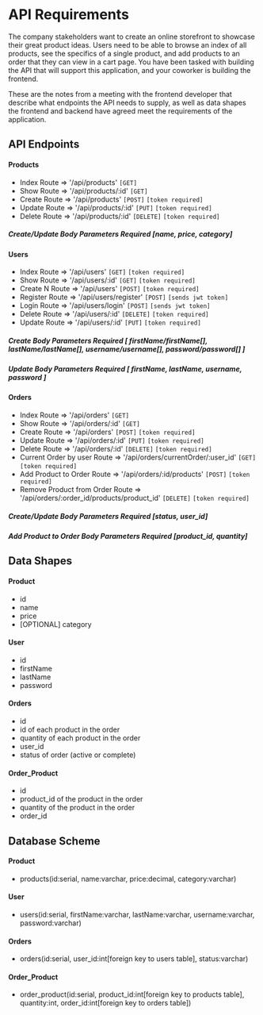 # API Requirements

The company stakeholders want to create an online storefront to showcase their great product ideas. Users need to be able to browse an index of all products, see the specifics of a single product, and add products to an order that they can view in a cart page. You have been tasked with building the API that will support this application, and your coworker is building the frontend.

These are the notes from a meeting with the frontend developer that describe what endpoints the API needs to supply, as well as data shapes the frontend and backend have agreed meet the requirements of the application.

## API Endpoints

#### Products

- Index Route => '/api/products' `[GET]`
- Show Route => '/api/products/:id' `[GET]`
- Create Route => '/api/products' `[POST]` `[token required]`
- Update Route => '/api/products/:id' `[PUT]` `[token required]`
- Delete Route => '/api/products/:id' `[DELETE]` `[token required]`

##### Create/Update Body Parameters Required [name, price, category]

#### Users

- Index Route => '/api/users' `[GET]` `[token required]`
- Show Route => '/api/users/:id' `[GET]` `[token required]`
- Create N Route => '/api/users' `[POST]` `[token required]`
- Register Route => '/api/users/register' `[POST]` `[sends jwt token]`
- Login Route => '/api/users/login' `[POST]` `[sends jwt token]`
- Delete Route => '/api/users/:id' `[DELETE]` `[token required]`
- Update Route => '/api/users/:id' `[PUT]` `[token required]`

##### Create Body Parameters Required [ firstName/firstName[], lastName/lastName[], username/username[], password/password[] ]

##### Update Body Parameters Required [ firstName, lastName, username, password ]

#### Orders

- Index Route => '/api/orders' `[GET]`
- Show Route => '/api/orders/:id' `[GET]`
- Create Route => '/api/orders' `[POST]` `[token required]`
- Update Route => '/api/orders/:id' `[PUT]` `[token required]`
- Delete Route => '/api/orders/:id' `[DELETE]` `[token required]`
- Current Order by user Route => '/api/orders/currentOrder/:user_id' `[GET]` `[token required]`
- Add Product to Order Route => '/api/orders/:id/products' `[POST]` `[token required]`
- Remove Product from Order Route => '/api/orders/:order_id/products/product_id' `[DELETE]` `[token required]`

##### Create/Update Body Parameters Required [status, user_id]

##### Add Product to Order Body Parameters Required [product_id, quantity]

## Data Shapes

#### Product

- id
- name
- price
- [OPTIONAL] category

#### User

- id
- firstName
- lastName
- password

#### Orders

- id
- id of each product in the order
- quantity of each product in the order
- user_id
- status of order (active or complete)

#### Order_Product

- id
- product_id of the product in the order
- quantity of the product in the order
- order_id

## Database Scheme

#### Product

- products(id:serial, name:varchar, price:decimal, category:varchar)

#### User

- users(id:serial, firstName:varchar, lastName:varchar, username:varchar, password:varchar)

#### Orders

- orders(id:serial, user_id:int[foreign key to users table], status:varchar)

#### Order_Product

- order_product(id:serial, product_id:int[foreign key to products table], quantity:int, order_id:int[foreign key to orders table])
